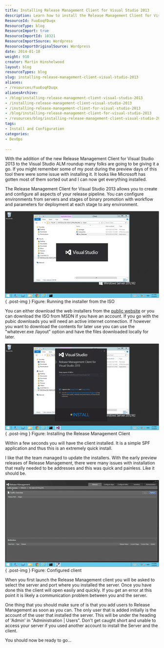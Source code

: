```yaml
---
title: Installing Release Management Client for Visual Studio 2013
description: Learn how to install the Release Management Client for Visual Studio 2013 effortlessly. Streamline your release pipeline with this quick and easy guide!
ResourceId: FuoEoqFDuqx
ResourceType: blog
ResourceImport: true
ResourceImportId: 10321
ResourceImportSource: Wordpress
ResourceImportOriginalSource: Wordpress
date: 2014-01-10
weight: 910
creator: Martin Hinshelwood
layout: blog
resourceTypes: blog
slug: installing-release-management-client-visual-studio-2013
aliases:
- /resources/FuoEoqFDuqx
aliasesArchive:
- /blog/installing-release-management-client-visual-studio-2013
- /installing-release-management-client-visual-studio-2013
- /installing-release-management-client-for-visual-studio-2013
- /blog/installing-release-management-client-for-visual-studio-2013
- /resources/blog/installing-release-management-client-visual-studio-2013
tags:
- Install and Configuration
categories:
- DevOps

---
```

With the addition of the new Release Management Client for Visual Studio 2013 to the Visual Studio ALM roundup many folks are going to be giving it a go. If you might remember some of my post during the preview days of this tool there were some issue with installing it. It looks like Microsoft has gotten most of them sorted out and I can now get everything installed.

The Release Management Client for Visual Studio 2013 allows you to create and configure all aspects of your release pipeline. You can configure environments from servers and stages of binary promotion with workflow and parameters for deployment at each stage to any environment.

![](images/011014_1034_READYInstal1-1-1.png)  
{ .post-img }
Figure: Running the installer from the ISO

You can either download the web installers from the [public website](http://www.visualstudio.com/en-us/downloads) or you can download the ISO from MSDN if you have an account. If you go with the pubic downloads you will need an active internet connection. If however you want to download the contents for later use you can use the "whatever.exe /layout" option and have the files downloaded locally for later.

![](images/011014_1034_READYInstal2-2-2.png)  
{ .post-img }
Figure: Installing the Release Management Client

Within a few seconds you will have the client installed. It is a simple SPF application and thus this is an extremely quick install.

I like that the team managed to update the installers. With the early preview releases of Release Management, there were many issues with installation that really needed to be addresses and this was quick and painless. Like it should be.

![](images/011014_1034_READYInstal3-3-3.png)  
{ .post-img }
Figure: Configured client

When you first launch the Release Management client you will be asked to select the server and port where you installed the server. Once you have done this the client will open easily and quickly. If you get an error at this point it is likely a communication problem between you and the server.

One thing that you should make sure of is that you add users to Release Management as soon as you can. The only user that is added initially is the account of the user that installed the server. This will be under the heading of 'Admin' in "Administration | Users". Don't get caught short and unable to access your server if you used another account to install the Server and the client.

You should now be ready to go...
